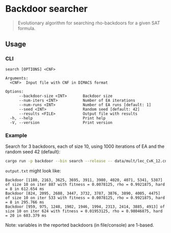 # Backdoor searcher

> Evolutionary algorithm for searching rho-backdoors for a given SAT formula.

## Usage

### CLI

```
search [OPTIONS] <CNF>

Arguments:
  <CNF>  Input file with CNF in DIMACS format

Options:
      --backdoor-size <INT>       Backdoor size
      --num-iters <INT>           Number of EA iterations
      --num-runs <INT>            Number of EA runs [default: 1]
      --seed <INT>                Random seed [default: 42]
      --results <FILE>            Output file with results
  -h, --help                      Print help
  -V, --version                   Print version
```

### Example

Search for 3 backdoors, each of size 10, using 1000 iterations of EA and the random seed 42 (default):

```sh
cargo run -p backdoor --bin search --release -- data/mult/lec_CvK_12.cnf --backdoor-size 10 --num-iters 1000 --num-runs 3 --seed 42 --results output.txt
```

`output.txt` might look like:
```
Backdoor [1180, 2163, 3625, 3695, 3911, 3980, 4020, 4071, 5341, 5387] of size 10 on iter 887 with fitness = 0.0078125, rho = 0.9921875, hard = 8 in 612.654 ms
Backdoor [824, 2095, 2688, 3447, 3732, 3787, 3876, 3890, 4005, 4475] of size 10 on iter 533 with fitness = 0.0078125, rho = 0.9921875, hard = 8 in 295.766 ms
Backdoor [959, 975, 1248, 1902, 1946, 1994, 2313, 2414, 3885, 4913] of size 10 on iter 624 with fitness = 0.01953125, rho = 0.98046875, hard = 20 in 603.379 ms
```

Note: variables in the reported backdoors (in file/console) are 1-based.
